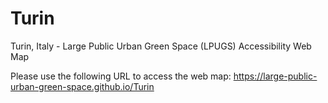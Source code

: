 # Turin
Turin, Italy - Large Public Urban Green Space (LPUGS) Accessibility Web Map

Please use the following URL to access the web map:
https://large-public-urban-green-space.github.io/Turin
